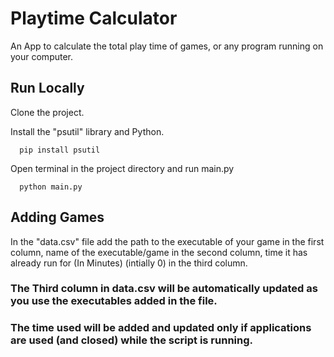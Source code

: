 # Playtime Calculator

An App to calculate the total play time of games, or any program running on your computer.



## Run Locally

Clone the project.

Install the "psutil" library and Python.

```
  pip install psutil
```
Open terminal in the project directory and run main.py

```
  python main.py
```

## Adding Games
In the "data.csv" file add the path to the executable of your game in the first column, name of the executable/game in the second column, time it has already run for (In Minutes) (intially 0) in the third column.


### The Third column in data.csv will be automatically updated as you use the executables added in the file.
### The time used will be added and updated only if applications are used (and closed) while the script is running.
